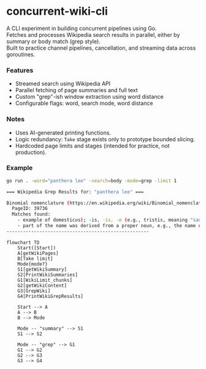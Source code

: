 # concurrent-wiki-cli

A CLI experiment in building concurrent pipelines using Go.  
Fetches and processes Wikipedia search results in parallel, either by summary or body match (grep style).  
Built to practice channel pipelines, cancellation, and streaming data across goroutines.

### Features
- Streamed search using Wikipedia API
- Parallel fetching of page summaries and full text
- Custom "grep"-ish window extraction using word distance
- Configurable flags: word, search mode, word distance

### Notes
- Uses AI-generated printing functions.
- Logic redundancy: `Take` stage exists only to prototype bounded slicing.
- Hardcoded page limits and stages (intended for practice, not production).

### Example
```bash
go run . -word="panthera leo" -search=body -mode=grep -limit 1

=== Wikipedia Grep Results for: "panthera leo" ===

Binomial nomenclature (https://en.wikipedia.org/wiki/Binomial_nomenclature)
  PageID: 39736
  Matches found:
    - example of domesticus); -is, -is, -e (e.g., tristis, meaning "sad"); and -or -or -us (e.g., minor, meaning "smaller"). For further information, see Latin declension: Adjectives. The second part of a binomial may be a noun in the nominative case. An example is the binomial name of the lion, which is Panthera leo. Grammatically the noun is said to be in apposition to the genus name and the two nouns do not have to agree in gender; in this case, Panthera is feminine and leo is masculine. The second part of a binomial may be a noun in the genitive (possessive) case. The
    - part of the name was derived from a proper noun, e.g., the name of a person or place, a capital letter was used. Thus, the modern form Berberis darwinii was written as Berberis Darwinii. A capital was also used when the name is formed by two nouns in apposition, e.g., Panthera Leo or Centaurea Cyanus. In current usage, the second part is never written with an initial capital. When used with a common name, the scientific name often follows in parentheses, although this varies with publication. For example, "The house sparrow (Passer domesticus) is decreasing in Europe." The binomial name should generally
----------------------------------------------------
```

```mermaid
flowchart TD
    Start([Start])
    A[getWikiPages]
    B[Take limit]
    Mode{mode?}
    S1[getWikiSummary]
    S2[PrintWikiSummaries]
    G1[WikiLimit_chunks]
    G2[getWikiContent]
    G3[GrepWiki]
    G4[PrintWikiGrepResults]

    Start --> A
    A --> B
    B --> Mode

    Mode -- "summary" --> S1
    S1 --> S2

    Mode -- "grep" --> G1
    G1 --> G2
    G2 --> G3
    G3 --> G4
```
